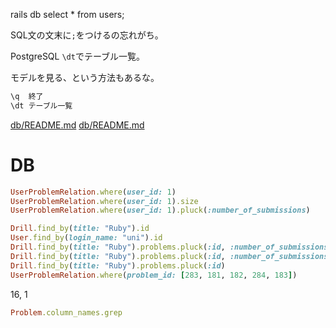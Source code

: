 
rails db
select * from users;

SQL文の文末に`;`をつけるの忘れがち。

PostgreSQL
`\dt`でテーブル一覧。

モデルを見る、という方法もあるな。

```sql
\q  終了
\dt テーブル一覧
```

[db/README.md](../db/README.md)
[db/README.md](db/README.md)

# DB

```rb
UserProblemRelation.where(user_id: 1)
UserProblemRelation.where(user_id: 1).size
UserProblemRelation.where(user_id: 1).pluck(:number_of_submissions)
```

```rb
Drill.find_by(title: "Ruby").id
User.find_by(login_name: "uni").id
Drill.find_by(title: "Ruby").problems.pluck(:id, :number_of_submissions)
Drill.find_by(title: "Ruby").problems.pluck(:id, :number_of_submissions, :number_of_views)
Drill.find_by(title: "Ruby").problems.pluck(:id)
UserProblemRelation.where(problem_id: [283, 181, 182, 284, 183])
```
16, 1

```rb
Problem.column_names.grep
```
